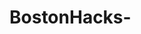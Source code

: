 # BostonHacks-

<!DOCTYPE html> 
<html lang="en">
<head>
    <link rel="stylesheet" type text/css" href="simple.css"
</head>

<body style="background-color:
                                                           
